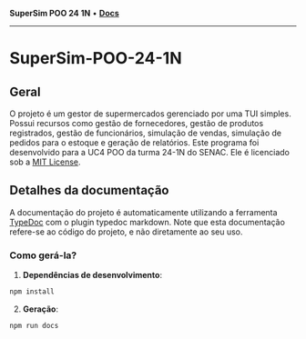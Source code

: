 **SuperSim POO 24 1N** • [**Docs**](modules.md)

***

# SuperSim-POO-24-1N

## Geral
O projeto é um gestor de supermercados gerenciado por uma TUI simples. Possui recursos como gestão de fornecedores, gestão de produtos registrados, gestão de funcionários, simulação de vendas, simulação de pedidos para o estoque e geração de relatórios.
Este programa foi desenvolvido para a UC4 POO da turma 24-1N do SENAC. Ele é licenciado sob a [MIT License](https://mit-license.org/).

## Detalhes da documentação
A documentação do projeto é automaticamente utilizando a ferramenta [TypeDoc](https://typedoc.org/) com o plugin typedoc markdown. Note que esta documentação refere-se ao código do projeto, e não diretamente ao seu uso.

### Como gerá-la?
1. **Dependências de desenvolvimento**:
```sh
npm install
```
2. **Geração**:
```sh
npm run docs
```
